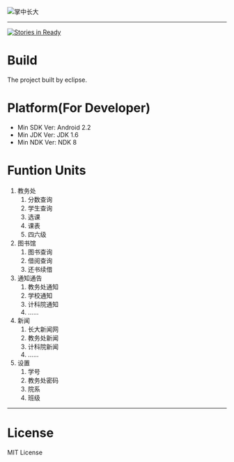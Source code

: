 ![掌中长大](https://raw.github.com/duguying/yuol-app/master/logo.png) 

----------
[![Stories in Ready](https://badge.waffle.io/duguying/yuol-app.png?label=ready)](https://waffle.io/duguying/yuol-app)

# Build #

The project built by eclipse.

# Platform(For Developer) #
- Min SDK Ver: Android 2.2
- Min JDK Ver: JDK 1.6
- Min NDK Ver: NDK 8

# Funtion Units #

1. 教务处
	1. 分数查询
	2. 学生查询
	3. 选课
	4. 课表
	5. 四六级
2. 图书馆
	1. 图书查询
	2. 借阅查询
	3. 还书续借
3. 通知通告
	1. 教务处通知
	2. 学校通知
	3. 计科院通知
	4. ……
4. 新闻
	1. 长大新闻网
	2. 教务处新闻
	3. 计科院新闻
	4. ……
5. 设置
	1. 学号
	2. 教务处密码
	3. 院系
	4. 班级

----------

# License #
MIT License



